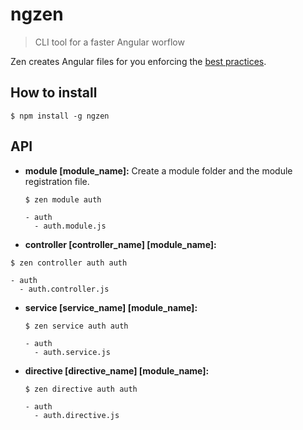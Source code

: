 # ngzen
> CLI tool for a faster Angular worflow

Zen creates Angular files for you enforcing the [best practices](https://github.com/johnpapa/angular-styleguide).

## How to install

`$ npm install -g ngzen`

## API

- **module [module_name]:**
  Create a module folder and the module registration file.

  `
  $ zen module auth
  `
  
  ```
  - auth
    - auth.module.js
  ```
  
  
- **controller [controller_name] [module_name]:**
 
 `
  $ zen controller auth auth
  `
  
  ```
  - auth
    - auth.controller.js
  ```
 
 
- **service [service_name] [module_name]:**

  `
  $ zen service auth auth
  `
  
  ```
  - auth
    - auth.service.js
  ```

 
- **directive [directive_name] [module_name]:**
  
  `
  $ zen directive auth auth
  `
  
  ```
  - auth
    - auth.directive.js
  ```
